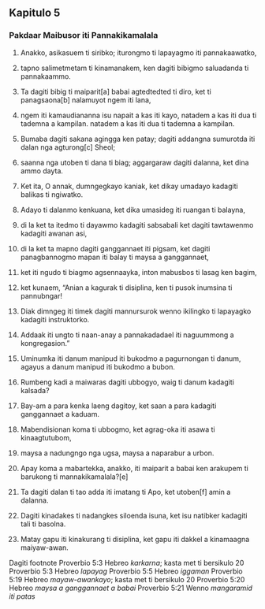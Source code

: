 Kapitulo 5
----------

### Pakdaar Maibusor iti Pannakikamalala

1. Anakko, asikasuem ti siribko;
   iturongmo ti lapayagmo iti pannakaawatko,
2. tapno salimetmetam ti kinamanakem, ken dagiti bibigmo saluadanda ti pannakaammo.
3. Ta dagiti bibig ti maiparit[a] babai agtedtedted ti diro, ket ti panagsaona[b] nalamuyot ngem iti lana,
4. ngem iti kamaudiananna isu napait a kas iti kayo, natadem a kas iti dua ti tademna a kampilan.   natadem a kas iti dua ti tademna a kampilan.
5. Bumaba dagiti sakana agingga ken patay;
   dagiti addangna sumurotda iti dalan nga agturong[c] Sheol;
6. saanna nga utoben ti dana ti biag;
   aggargaraw dagiti dalanna, ket dina ammo dayta.

7. Ket ita, O annak, dumngegkayo kaniak, ket dikay umadayo kadagiti balikas ti ngiwatko.
8. Adayo ti dalanmo kenkuana, ket dika umasideg iti ruangan ti balayna,
9. di la ket ta itedmo ti dayawmo kadagiti sabsabali
   ket dagiti tawtawenmo kadagiti awanan asi,
10. di la ket ta mapno dagiti ganggannaet iti pigsam, ket dagiti panagbannogmo mapan iti balay ti maysa a ganggannaet,
11. ket iti ngudo ti biagmo agsennaayka, inton mabusbos ti lasag ken bagim,
12. ket kunaem, “Anian a kagurak ti disiplina, ken ti pusok inumsina ti pannubngar!
13. Diak dimngeg iti timek dagiti mannursurok
    wenno ikilingko ti lapayagko kadagiti instruktorko.
14. Addaak iti ungto ti naan-anay a pannakadadael
    iti naguummong a kongregasion.”

15. Uminumka iti danum manipud iti bukodmo a pagurnongan ti danum, agayus a danum manipud iti bukodmo a bubon.
16. Rumbeng kadi a maiwaras dagiti ubbogyo, waig ti danum kadagiti kalsada?
17. Bay-am a para kenka laeng dagitoy, ket saan a para kadagiti ganggannaet a kaduam.
18. Mabendisionan koma ti ubbogmo, ket agrag-oka iti asawa ti kinaagtutubom,
19. maysa a nadungngo nga ugsa, maysa a naparabur a urbon.
20. Apay koma a mabartekka, anakko, iti maiparit a babai
    ken arakupem ti barukong ti mannakikamalala?[e]
21. Ta dagiti dalan ti tao adda iti imatang ti Apo, ket utoben[f] amin a dalanna.
22. Dagiti kinadakes ti nadangkes siloenda isuna, ket isu natibker kadagiti tali ti basolna.
23. Matay gapu iti kinakurang ti disiplina, ket gapu iti dakkel a kinamaagna maiyaw-awan.

Dagiti footnote
Proverbio 5:3 Hebreo *karkarna*; kasta met ti bersikulo 20
Proverbio 5:3 Hebreo *lapayag*
Proverbio 5:5 Hebreo *iggaman*
Proverbio 5:19 Hebreo *mayaw-awankayo*; kasta met ti bersikulo 20
Proverbio 5:20 Hebreo *maysa a ganggannaet a babai*
Proverbio 5:21 Wenno *mangaramid iti patas*